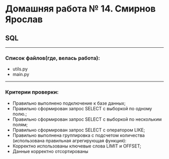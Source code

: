 # Домашняя работа № 14. Смирнов Ярослав
## SQL
***
### Список файлов(где, велась работа):
* utils.py
* main.py
***
### Критерии проверки:
* Правильно выполнено подключение к базе данных;
* Правильно сформирован запрос SELECT с выборкой по одному полю.;
* Правильно сформирован запрос SELECT с выборкой по нескольким полям;
* Правильно сформирован запрос SELECT с оператором LIKE;
* Правильно выполнена группировка с подсчетом количества (использована правильная агрегирующая функция):
* Корректно использованы ключевые слова LIMIT и OFFSET;
* Данные корректно отсортированы
